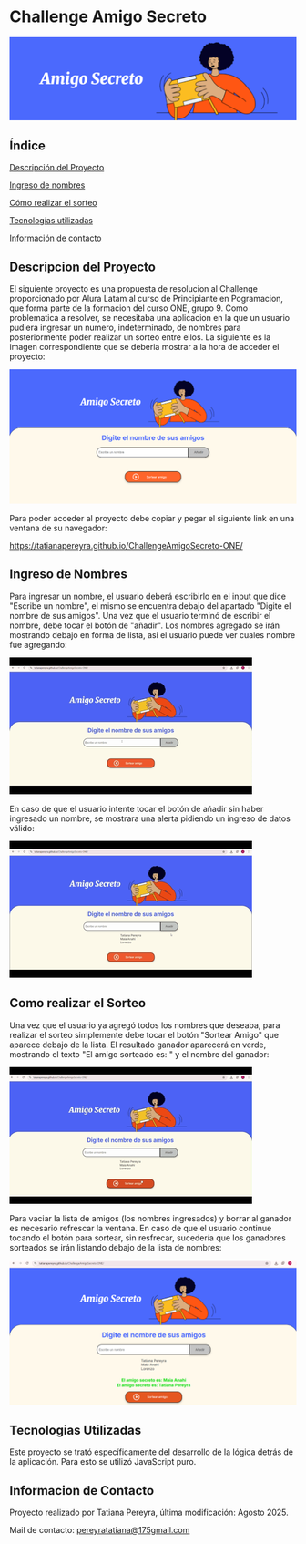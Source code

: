 <h1>Challenge Amigo Secreto</h1>

![Imagen de portada del proyecto. Muestra a una chica con pelo afro y camiseta naranja jugando con una tableta. Al lado dice "Amigo secreto". Todo esto con un fondo azul](https://github.com/TatianaPereyra/ChallengeAmigoSecreto-ONE/raw/main/assets/Titulo.png)

## Índice

[Descripción del Proyecto](#descripcion-del-proyecto)

[Ingreso de nombres](#ingreso-de-nombres)

[Cómo realizar el sorteo](#como-realizar-el-sorteo)

[Tecnologías utilizadas](#tecnologias-utilizadas)

[Información de contacto](#informacion-de-contacto)

## Descripcion del Proyecto

El siguiente proyecto es una propuesta de resolucion al Challenge proporcionado por Alura Latam al curso de Principiante en Pogramacion, que forma parte de la formacion del curso ONE, grupo 9. Como problematica a resolver, se necesitaba una aplicacion en la que un usuario pudiera ingresar un numero, indeterminado, de nombres para posteriormente poder realizar un sorteo entre ellos. La siguiente es la imagen correspondiente que se deberia mostrar a la hora de acceder el proyecto:

![Imagen de la pantalla de como deberia verse. Muestra la misma imagen que en el titulo, solo que ahora tambien tiene un apartado debajo donde hay una caja para escribir e ingresar nombres, con un boton al lado para añadir, y debajo un boton naranja que dice "sortear"](https://github.com/TatianaPereyra/ChallengeAmigoSecreto-ONE/raw/main/assets/ImagenPrincipal.png)

Para poder acceder al proyecto debe copiar y pegar el siguiente link en una ventana de su navegador: 

https://tatianapereyra.github.io/ChallengeAmigoSecreto-ONE/ 


## Ingreso de Nombres
Para ingresar un nombre, el usuario deberá escribirlo en el input que dice "Escribe un nombre", el mismo se encuentra debajo del apartado "Digite el nombre de sus amigos". Una vez que el usuario terminó de escribir el nombre, debe tocar el botón de "añadir". Los nombres agregado se irán mostrando debajo en forma de lista, asi el usuario puede ver cuales nombre fue agregando:

![Un gift donde un usuario agrega un nombre, toca el boton agregar y lo muestra debajo. Luego realiza lo mismo con otro nombre y el gift finaliza](https://github.com/TatianaPereyra/ChallengeAmigoSecreto-ONE/raw/main/assets/Agregar%20Amigos.gif)

En caso de que el usuario intente tocar el botón de añadir sin haber ingresado un nombre, se mostrara una alerta pidiendo un ingreso de datos válido:

![El usuario intenta ahora tocar el boton añadir sin haber escrito nada. Sale una alerta pidiendo el ingreso de un nombre válido](https://github.com/TatianaPereyra/ChallengeAmigoSecreto-ONE/raw/main/assets/Mensaje%20Error.gif)


## Como realizar el Sorteo
Una vez que el usuario ya agregó todos los nombres que deseaba, para realizar el sorteo simplemente debe tocar el botón "Sortear Amigo" que aparece debajo de la lista. El resultado ganador aparecerá en verde, mostrando el texto "El amigo sorteado es: " y el nombre del ganador: 

![Se muestra otro gift. El usuario toca un boton naranja de sorteo que se encuentra debajo de la lista de nombres ingresados y sale un nombre ganador, en color verde](https://github.com/TatianaPereyra/ChallengeAmigoSecreto-ONE/raw/main/assets/Sorteo.gif)

Para vaciar la lista de amigos (los nombres ingresados) y borrar al ganador es necesario refrescar la ventana. En caso de que el usuario continue tocando el botón para sortear, sin resfrecar, sucedería que los ganadores sorteados se irán listando debajo de la lista de nombres: 

![Imagen donde muestra a más de un ganador. Los nombres estan en una lista, de color verde, debajo de la lista de todos los nombres ingresados por el usuario y arriba del botón de sorteo](https://github.com/TatianaPereyra/ChallengeAmigoSecreto-ONE/raw/main/assets/VariosSorteos.png)

## Tecnologias Utilizadas
Este proyecto se trató específicamente del desarrollo de la lógica detrás de la aplicación. Para esto se utilizó JavaScript puro.

## Informacion de Contacto
Proyecto realizado por Tatiana Pereyra, última modificación: Agosto 2025.

Mail de contacto: pereyratatiana@175gmail.com
